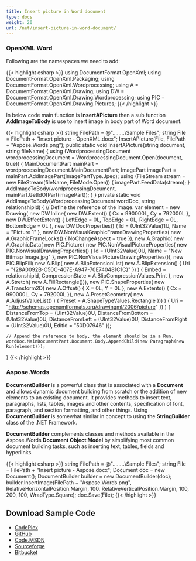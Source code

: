 ```yaml
---
title: Insert picture in Word document
type: docs
weight: 20
url: /net/insert-picture-in-word-document/
---
```


### OpenXML Word

Following are the namespaces we need to add:

{{< highlight csharp >}}
using DocumentFormat.OpenXml;
using DocumentFormat.OpenXml.Packaging;
using DocumentFormat.OpenXml.Wordprocessing;
using A = DocumentFormat.OpenXml.Drawing;
using DW = DocumentFormat.OpenXml.Drawing.Wordprocessing;
using PIC = DocumentFormat.OpenXml.Drawing.Pictures;
{{< /highlight >}}

In below code main function is **InsertAPicture** then a sub function **AddImageToBody** is use to insert image in body part of Word document.

{{< highlight csharp >}}
string FilePath = @"..\..\..\..\Sample Files\";
string File = FilePath + "Insert picture - OpenXML.docx";
InsertAPicture(File, FilePath + "Aspose.Words.png");
public static void InsertAPicture(string document, string fileName)
{
    using (WordprocessingDocument wordprocessingDocument =
        WordprocessingDocument.Open(document, true))
    {
        MainDocumentPart mainPart = wordprocessingDocument.MainDocumentPart;
        ImagePart imagePart = mainPart.AddImagePart(ImagePartType.Jpeg);
        using (FileStream stream = new FileStream(fileName, FileMode.Open))
        {
            imagePart.FeedData(stream);
        }
        AddImageToBody(wordprocessingDocument, mainPart.GetIdOfPart(imagePart));
    }
}
private static void AddImageToBody(WordprocessingDocument wordDoc, string relationshipId)
{
    // Define the reference of the image.
    var element =
         new Drawing(
             new DW.Inline(
                 new DW.Extent() { Cx = 990000L, Cy = 792000L },
                 new DW.EffectExtent()
                 {
                     LeftEdge = 0L,
                     TopEdge = 0L,
                     RightEdge = 0L,
                     BottomEdge = 0L
                 },
                 new DW.DocProperties()
                 {
                     Id = (UInt32Value)1U,
                     Name = "Picture 1"
                 },
                 new DW.NonVisualGraphicFrameDrawingProperties(
                     new A.GraphicFrameLocks() { NoChangeAspect = true }),
                 new A.Graphic(
                     new A.GraphicData(
                         new PIC.Picture(
                             new PIC.NonVisualPictureProperties(
                                 new PIC.NonVisualDrawingProperties()
                                 {
                                     Id = (UInt32Value)0U,
                                     Name = "New Bitmap Image.jpg"
                                 },
                                 new PIC.NonVisualPictureDrawingProperties()),
                             new PIC.BlipFill(
                                 new A.Blip(
                                     new A.BlipExtensionList(
                                         new A.BlipExtension()
                                         {
                                             Uri =
                                               "{28A0092B-C50C-407E-A947-70E740481C1C}"
                                         })
                                 )
                                 {
                                     Embed = relationshipId,
                                     CompressionState =
                                     A.BlipCompressionValues.Print
                                 },
                                 new A.Stretch(
                                     new A.FillRectangle())),
                             new PIC.ShapeProperties(
                                 new A.Transform2D(
                                     new A.Offset() { X = 0L, Y = 0L },
                                     new A.Extents() { Cx = 990000L, Cy = 792000L }),
                                 new A.PresetGeometry(
                                     new A.AdjustValueList()
                                 ) { Preset = A.ShapeTypeValues.Rectangle }))
                     ) { Uri = "http://schemas.openxmlformats.org/drawingml/2006/picture" })
             )
             {
                 DistanceFromTop = (UInt32Value)0U,
                 DistanceFromBottom = (UInt32Value)0U,
                 DistanceFromLeft = (UInt32Value)0U,
                 DistanceFromRight = (UInt32Value)0U,
                 EditId = "50D07946"
             });

    // Append the reference to body, the element should be in a Run.
    wordDoc.MainDocumentPart.Document.Body.AppendChild(new Paragraph(new Run(element)));
}
{{< /highlight >}}

### Aspose.Words

**DocumentBuilder** is a powerful class that is associated with a **Document** and allows dynamic document building from scratch or the addition of new elements to an existing document. It provides methods to insert text, paragraphs, lists, tables, images and other contents, specification of font, paragraph, and section formatting, and other things. Using **DocumentBuilder** is somewhat similar in concept to using the **StringBuilder** class of the .NET Framework.

**DocumentBuilder** complements classes and methods available in the Aspose.Words **Document Object Model** by simplifying most common document building tasks, such as inserting text, tables, fields and hyperlinks.

{{< highlight csharp >}}
string FilePath = @"..\..\..\..\Sample Files\";
string File = FilePath + "Insert picture - Aspose.docx";
Document doc = new Document();
DocumentBuilder builder = new DocumentBuilder(doc);
builder.InsertImage(FilePath + "Aspose.Words.png",
    RelativeHorizontalPosition.Margin,
    100,
    RelativeVerticalPosition.Margin,
    100,
    200,
    100,
    WrapType.Square);
doc.Save(File);
{{< /highlight >}}

## Download Sample Code

- [CodePlex](https://asposewordsopenxml.codeplex.com/releases/view/620544)
- [GitHub](https://github.com/aspose-words/Aspose.Words-for-.NET/releases/tag/AsposeWordsVsOpenXMLv1.2)
- [Code.MSDN](https://code.msdn.microsoft.com/Code-Comparison-of-Common-4ffff4d7#content)
- [Sourceforge](https://sourceforge.net/projects/asposeopenxml/files/Aspose.Words%20Vs%20OpenXML/Insert%20picture%20in%20Word%20document%20\(Aspose.Words\).zip/download)
- [Bitbucket](https://bitbucket.org/asposemarketplace/aspose-for-openxml/downloads/Insert%20picture%20in%20Word%20document%20\(Aspose.Words\).zip)
